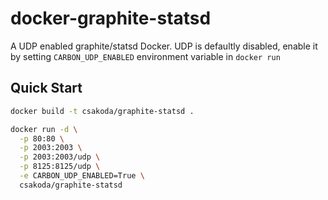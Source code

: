 docker-graphite-statsd
======================

A UDP enabled graphite/statsd Docker.  UDP is defaultly disabled, enable it by setting ```CARBON_UDP_ENABLED``` environment variable in ```docker run```

## Quick Start

```sh
docker build -t csakoda/graphite-statsd .
```

```sh
docker run -d \
  -p 80:80 \
  -p 2003:2003 \
  -p 2003:2003/udp \
  -p 8125:8125/udp \
  -e CARBON_UDP_ENABLED=True \
  csakoda/graphite-statsd
```

